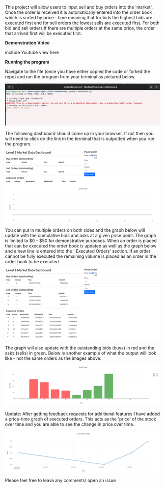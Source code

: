 This project will allow users to input sell and buy orders into the 'market'. Once the order is received it is automatically entered into the order book which is sorted by price - time meaning that for bids the highest bids are executed first and for sell orders the lowest sells are executed first. For both bid and sell orders if there are multiple orders at the same price, the order that arrived first will be executed first. 

**Demonstration Video**

include Youtube view here 

**Running the program**

Navigate to the file (once you have either copied the code or forked the repo) and run the program from your terminal as pictured below. 

![Terminal Output](https://github.com/JoJo10Smith/Level2StockSim/blob/main/Screenshot%20from%202024-05-23%2020-48-49.png)

The following dashboard should come up in your browser. If not then you will need to click on the link in the terminal that is outputted when you run the program. 

![Running the file for the first time](https://github.com/JoJo10Smith/Level2StockSim/blob/main/Screenshot%20from%202024-05-23%2021-02-14.png)

You can put in multiple orders on both sides and the graph below will update with the cumulative bids and asks at a given price point. The graph is limited to $0 - $50 for demonstrative purposes. When an order is placed that can be executed the order book is updated as well as the graph below and a new line is entered into the ' Executed Orders' section. If an order cannot be fully executed the remaining volume is placed as an order in the order book to be executed. 

![Adding Orders to the orderbook](https://github.com/JoJo10Smith/Level2StockSim/blob/main/Screenshot%20from%202024-05-23%2021-01-48.png)

The graph will also update with the outstanding bids (buys) in red and the asks (sells) in green. Below is another example of what the output will look like - not the same orders as the images above.

![Updating Ordergraph](https://github.com/JoJo10Smith/Level2StockSim/blob/main/Screenshot%20from%202024-05-23%2021-10-57.png) 

Update: After getting feedback requests for additional features I have added a price-time graph of executed orders. This acts as the 'price' of the stock over time and you are able to see the change in price over time.

![Stock chart](https://github.com/JoJo10Smith/Level2StockSim/blob/main/Screenshot%20from%202024-06-02%2016-56-34.png)

Please feel free to leave any comments/ open an issue

